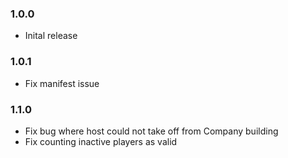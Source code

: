 ### 1.0.0
- Inital release

### 1.0.1
- Fix manifest issue

### 1.1.0
- Fix bug where host could not take off from Company building
- Fix counting inactive players as valid